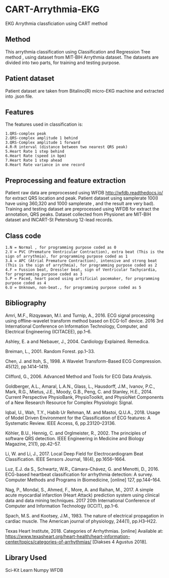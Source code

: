 # CART-Arrythmia-EKG
EKG Arrythmia classficiation using CART method
## Method
This arrythmia classification using Classification and Regression Tree method , using dataset from MIT-BIH Arrythmia dataset. The datasets are divided into two parts, for training and testing purpose.
## Patient dataset
Patient dataset are taken from Bitalino(R) micro-EKG machine and extracted into .json file.
## Features
The features used in classification is:

    1.QRS-complex peak
    2.QRS-complex amplitude 1 behind
    3.QRS-Complex amplitude 1 forward
    4.R-R interval (distance between two nearest QRS peak)
    5.Heart Rate 1 step behind
    6.Heart Rate (speed in bpm)
    7.Heart Rate 1 step ahead
    8.Heart Rate variance in one record

## Preprocessing and feature extraction
Patient raw data are preprocessed using WFDB http://wfdb.readthedocs.io/ for extract QRS location and peak. Patient dataset using samplerate 100(I have using 360,320 and 1000 samplerate , and the result are very bad).
Training and testing dataset are preprocessed using WFDB for extract the annotation, QRS peaks.
Dataset collected from Physionet are MIT-BIH dataset and INCART-St Petersburg 12-lead records.
## Class code
    1.N = Normal , for programming purpose coded as 0
    2.V = PVC (Premature Ventricular Contraction), extra beat (This is the sign of arrythmia), for programming purpose coded as 1
    3.A = APC (Atrial Premature Contraction), intensive and strong beat (This is the sign of arrythmia), for programming purpose coded as 2
    4.F = Fussion beat, Dressler beat, sign of Ventricular Tachycardia, for programming purpose coded as 3
    5.P = Paced, heart paced using artificial pacemaker, for programming purpose coded as 4
    6.U = Unknown, non-beat., for programming purpose coded as 5
  
## Bibliography
Amri, M.F., Rizqyawan, M.I. and Turnip, A., 2016. ECG signal processing using offline-wavelet transform method based on ECG-IoT device. 2016 3rd International Conference on Information Technology, Computer, and Electrical Engineering (ICITACEE), pp.1–6.

Ashley, E. a and Niebauer, J., 2004. Cardiology Explained. Remedica.

Breiman, L., 2001. Random Forest. pp.1–33.

Chen, J. and Itoh, S., 1998. A Wavelet Transform-Based ECG Compression. 45(12), pp.1414–1419.

Clifford, G., 2006. Advanced Method and Tools for ECG Data Analysis.

Goldberger, A.L., Amaral, L.A.N., Glass, L., Hausdorff, J.M., Ivanov, P.C., Mark, R.G., Mietus, J.E., Moody, G.B., Peng, C. and Stanley, H.E., 2014. Current Perspective PhysioBank, PhysioToolkit, and PhysioNet Components of a New Research Resource for Complex Physiologic Signal.

Iqbal, U., Wah, T.Y., Habib Ur Rehman, M. and Mastoi, Q.U.A., 2018. Usage of Model Driven Environment for the Classification of ECG features: A Systematic Review. IEEE Access, 6, pp.23120–23136.

Köhler, B.U., Hennig, C. and Orglmeister, R., 2002. The principles of software QRS detection. IEEE Engineering in Medicine and Biology Magazine, 21(1), pp.42–57.

Li, W. and Li, J., 2017. Local Deep Field for Electrocardiogram Beat Classification. IEEE Sensors Journal, 18(4), pp.1656–1664.

Luz, E.J. da S., Schwartz, W.R., Cámara-Chávez, G. and Menotti, D., 2016. ECG-based heartbeat classification for arrhythmia detection: A survey. Computer Methods and Programs in Biomedicine, [online] 127, pp.144–164. 

Nag, P., Mondal, S., Ahmed, F., More, A. and Raihan, M., 2017. A simple acute myocardial infarction (Heart Attack) prediction system using clinical data and data mining techniques. 2017 20th International Conference of Computer and Information Technology (ICCIT), pp.1–6.

Spach, M.S. and Kootsey, J.M., 1983. The nature of electrical propagation in cardiac muscle. The American journal of physiology, 244(1), pp.H3–H22.

Texas Heart Institute, 2018. Categories of Arrhythmias. [online] Available at: <https://www.texasheart.org/heart-health/heart-information-center/topics/categories-of-arrhythmias/> [Diakses 4 Agustus 2018].



## Library Used
Sci-Kit Learn
Numpy
WFDB
